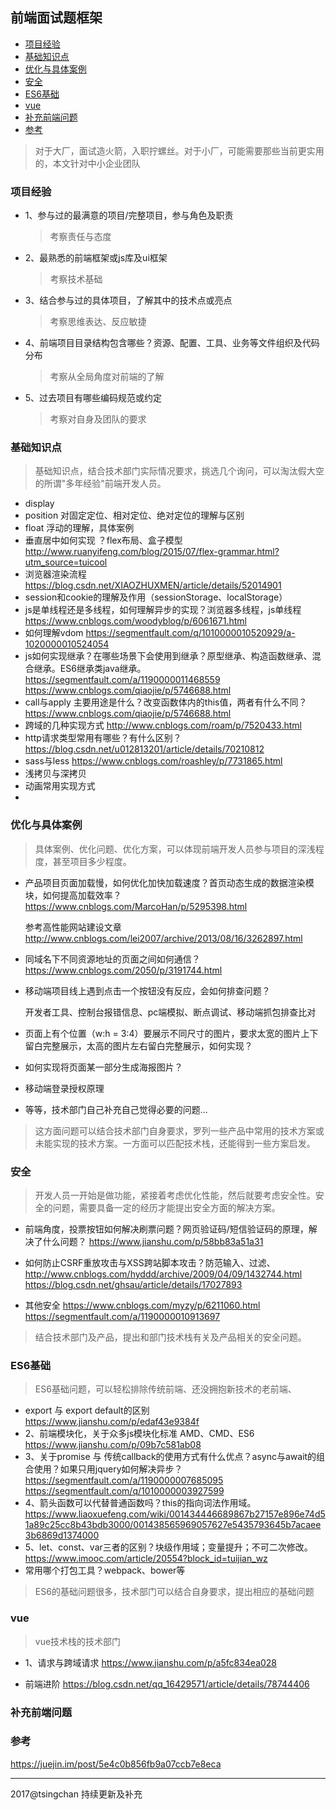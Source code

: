 前端面试题框架
----
<!-- TOC -->

- [项目经验](#项目经验)
- [基础知识点](#基础知识点)
- [优化与具体案例](#优化与具体案例)
- [安全](#安全)
- [ES6基础](#es6基础)
- [vue](#vue)
- [补充前端问题](#补充前端问题)
- [参考](#参考)

<!-- /TOC -->

> 对于大厂，面试造火箭，入职拧螺丝。对于小厂，可能需要那些当前更实用的，本文针对中小企业团队

### 项目经验

- 1、参与过的最满意的项目/完整项目，参与角色及职责
  
    > 考察责任与态度
    
- 2、最熟悉的前端框架或js库及ui框架

    > 考察技术基础

- 3、结合参与过的具体项目，了解其中的技术点或亮点
    
    > 考察思维表达、反应敏捷

- 4、前端项目目录结构包含哪些？资源、配置、工具、业务等文件组织及代码分布

    > 考察从全局角度对前端的了解

- 5、过去项目有哪些编码规范或约定

    > 考察对自身及团队的要求

### 基础知识点

> 基础知识点，结合技术部门实际情况要求，挑选几个询问，可以淘汰假大空的所谓"多年经验"前端开发人员。
    
- display
- position 对固定定位、相对定位、绝对定位的理解与区别
- float 浮动的理解，具体案例
- 垂直居中如何实现  ？flex布局、盒子模型
http://www.ruanyifeng.com/blog/2015/07/flex-grammar.html?utm_source=tuicool
- 浏览器渲染流程
https://blog.csdn.net/XIAOZHUXMEN/article/details/52014901
- session和cookie的理解及作用（sessionStorage、localStorage）
- js是单线程还是多线程，如何理解异步的实现？浏览器多线程，js单线程
https://www.cnblogs.com/woodyblog/p/6061671.html
- 如何理解vdom
https://segmentfault.com/q/1010000010520929/a-1020000010524054
- js如何实现继承？在哪些场景下会使用到继承？原型继承、构造函数继承、混合继承。ES6继承类java继承。
https://segmentfault.com/a/1190000011468559
https://www.cnblogs.com/qiaojie/p/5746688.html
- call与apply 主要用途是什么？改变函数体内的this值，两者有什么不同？
https://www.cnblogs.com/qiaojie/p/5746688.html
- 跨域的几种实现方式
http://www.cnblogs.com/roam/p/7520433.html
- http请求类型常用有哪些？有什么区别？
https://blog.csdn.net/u012813201/article/details/70210812
- sass与less
https://www.cnblogs.com/roashley/p/7731865.html
- 浅拷贝与深拷贝
- 动画常用实现方式
- 


### 优化与具体案例

> 具体案例、优化问题、优化方案，可以体现前端开发人员参与项目的深浅程度，甚至项目多少程度。

- 产品项目页面加载慢，如何优化加快加载速度？首页动态生成的数据渲染模块，如何提高加载效率？
    https://www.cnblogs.com/MarcoHan/p/5295398.html 

    参考高性能网站建设文章
    http://www.cnblogs.com/lei2007/archive/2013/08/16/3262897.html
- 同域名下不同资源地址的页面之间如何通信？
https://www.cnblogs.com/2050/p/3191744.html
- 移动端项目线上遇到点击一个按钮没有反应，会如何排查问题？

    开发者工具、控制台报错信息、pc端模拟、断点调试、移动端抓包排查比对

- 页面上有个位置（w:h = 3:4）要展示不同尺寸的图片，要求太宽的图片上下留白完整展示，太高的图片左右留白完整展示，如何实现？
- 如何实现将页面某一部分生成海报图片？
- 移动端登录授权原理
- 等等，技术部门自己补充自己觉得必要的问题...

> 这方面问题可以结合技术部门自身要求，罗列一些产品中常用的技术方案或未能实现的技术方案。一方面可以匹配技术栈，还能得到一些方案启发。

### 安全

> 开发人员一开始是做功能，紧接着考虑优化性能，然后就要考虑安全性。安全的问题，需要具备一定的经历才能提出安全方面的解决方案。

- 前端角度，投票按钮如何解决刷票问题？网页验证码/短信验证码的原理，解决了什么问题？
https://www.jianshu.com/p/58bb83a51a31

- 如何防止CSRF重放攻击与XSS跨站脚本攻击？防范输入、过滤、
http://www.cnblogs.com/hyddd/archive/2009/04/09/1432744.html
https://blog.csdn.net/ghsau/article/details/17027893

- 其他安全
https://www.cnblogs.com/myzy/p/6211060.html
https://segmentfault.com/a/1190000010913697


> 结合技术部门及产品，提出和部门技术栈有关及产品相关的安全问题。

### ES6基础

> ES6基础问题，可以轻松排除传统前端、还没拥抱新技术的老前端、

- export 与 export default的区别
https://www.jianshu.com/p/edaf43e9384f
- 2、前端模块化，关于众多js模块化标准  AMD、CMD、ES6
https://www.jianshu.com/p/09b7c581ab08
- 3、关于promise 与 传统callback的使用方式有什么优点？async与await的组合使用？如果只用jquery如何解决异步？
https://segmentfault.com/a/1190000007685095
https://segmentfault.com/q/1010000003927599
- 4、箭头函数可以代替普通函数吗？this的指向词法作用域。
https://www.liaoxuefeng.com/wiki/001434446689867b27157e896e74d51a89c25cc8b43bdb3000/001438565969057627e5435793645b7acaee3b6869d1374000
- 5、let、const、var三者的区别？块级作用域；变量提升；不可二次修改。
https://www.imooc.com/article/20554?block_id=tuijian_wz
- 常用哪个打包工具？webpack、bower等

> ES6的基础问题很多，技术部门可以结合自身要求，提出相应的基础问题

### vue

> vue技术栈的技术部门

- 1、请求与跨域请求
https://www.jianshu.com/p/a5fc834ea028

- 前端进阶
https://blog.csdn.net/qq_16429571/article/details/78744406

### 补充前端问题



### 参考

https://juejin.im/post/5e4c0b856fb9a07ccb7e8eca

----
2017@tsingchan 持续更新及补充